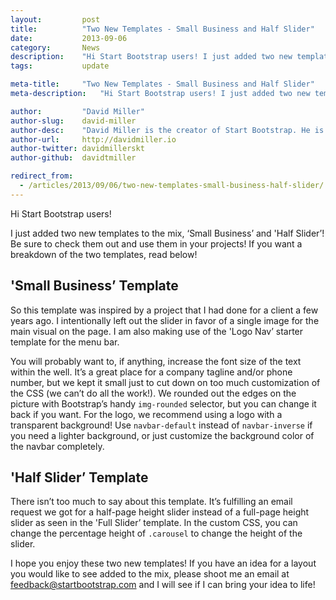 ```yaml
---
layout:			post
title:			"Two New Templates - Small Business and Half Slider"
date:			2013-09-06
category:		News
description:	"Hi Start Bootstrap users! I just added two new templates to the mix..."
tags:			update

meta-title:		"Two New Templates - Small Business and Half Slider"
meta-description:	"Hi Start Bootstrap users! I just added two new templates to the mix..."

author:			"David Miller"
author-slug:	david-miller
author-desc:	"David Miller is the creator of Start Bootstrap. He is a front end web designer and developer working out of sunny Orlando, Florida."
author-url:		http://davidmiller.io
author-twitter:	davidmillerskt
author-github:	davidtmiller

redirect_from:
  - /articles/2013/09/06/two-new-templates-small-business-half-slider/
---
```


Hi Start Bootstrap users!

I just added two new templates to the mix, ‘Small Business’ and 'Half Slider’! Be sure to check them out and use them in your projects! If you want a breakdown of the two templates, read below!

## 'Small Business’ Template

So this template was inspired by a project that I had done for a client a few years ago. I intentionally left out the slider in favor of a single image for the main visual on the page. I am also making use of the 'Logo Nav’ starter template for the menu bar.

You will probably want to, if anything, increase the font size of the text within the well. It’s a great place for a company tagline and/or phone number, but we kept it small just to cut down on too much customization of the CSS (we can’t do all the work!). We rounded out the edges on the picture with Bootstrap’s handy `img-rounded` selector, but you can change it back if you want. For the logo, we recommend using a logo with a transparent background! Use `navbar-default` instead of `navbar-inverse` if you need a lighter background, or just customize the background color of the navbar completely.

## 'Half Slider’ Template

There isn’t too much to say about this template. It’s fulfilling an email request we got for a half-page height slider instead of a full-page height slider as seen in the 'Full Slider’ template. In the custom CSS, you can change the percentage height of `.carousel` to change the height of the slider.

I hope you enjoy these two new templates! If you have an idea for a layout you would like to see added to the mix, please shoot me an email at feedback@startbootstrap.com and I will see if I can bring your idea to life!
